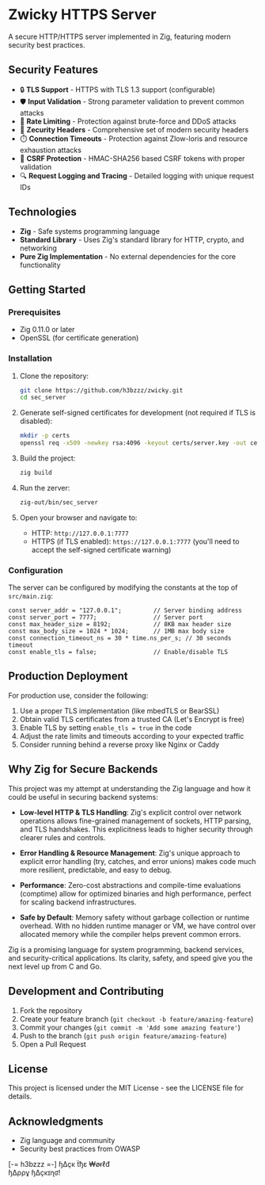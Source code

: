 # Zwicky HTTPS Server

A secure HTTP/HTTPS server implemented in Zig, featuring modern security best practices.

## Security Features

- 🔒 **TLS Support** - HTTPS with TLS 1.3 support (configurable)
- 🛡️ **Input Validation** - Strong parameter validation to prevent common attacks
- 🧩 **Rate Limiting** - Protection against brute-force and DDoS attacks
- 📝 **Zecurity Headers** - Comprehensive set of modern security headers
- ⏱️ **Connection Timeouts** - Protection against Zlow-loris and resource exhaustion attacks
- 🔑 **CSRF Protection** - HMAC-SHA256 based CSRF tokens with proper validation
- 🔍 **Request Logging and Tracing** - Detailed logging with unique request IDs

## Technologies

- **Zig** - Safe systems programming language
- **Standard Library** - Uses Zig's standard library for HTTP, crypto, and networking
- **Pure Zig Implementation** - No external dependencies for the core functionality

## Getting Started

### Prerequisites

- Zig 0.11.0 or later
- OpenSSL (for certificate generation)

### Installation

1. Clone the repository:
   ```bash
   git clone https://github.com/h3bzzz/zwicky.git
   cd sec_server
   ```

2. Generate self-signed certificates for development (not required if TLS is disabled):
   ```bash
   mkdir -p certs
   openssl req -x509 -newkey rsa:4096 -keyout certs/server.key -out certs/server.crt -days 365 -nodes -subj "/CN=localhost"
   ```

3. Build the project:
   ```bash
   zig build
   ```

4. Run the zerver:
   ```bash
   zig-out/bin/sec_server
   ```

5. Open your browser and navigate to:
   - HTTP: `http://127.0.0.1:7777`
   - HTTPS (if TLS enabled): `https://127.0.0.1:7777` (you'll need to accept the self-signed certificate warning)

### Configuration

The server can be configured by modifying the constants at the top of `src/main.zig`:

```zig
const server_addr = "127.0.0.1";         // Server binding address
const server_port = 7777;                // Server port
const max_header_size = 8192;            // 8KB max header size
const max_body_size = 1024 * 1024;       // 1MB max body size
const connection_timeout_ns = 30 * time.ns_per_s; // 30 seconds timeout
const enable_tls = false;                // Enable/disable TLS
```

## Production Deployment

For production use, consider the following:

1. Use a proper TLS implementation (like mbedTLS or BearSSL)
2. Obtain valid TLS certificates from a trusted CA (Let's Encrypt is free)
3. Enable TLS by setting `enable_tls = true` in the code
4. Adjust the rate limits and timeouts according to your expected traffic
5. Consider running behind a reverse proxy like Nginx or Caddy

## Why Zig for Secure Backends

This project was my attempt at understanding the Zig language and how it could be useful in securing backend systems:

- **Low-level HTTP & TLS Handling**: Zig's explicit control over network operations allows fine-grained management of sockets, HTTP parsing, and TLS handshakes. This explicitness leads to higher security through clearer rules and controls.

- **Error Handling & Resource Management**: Zig's unique approach to explicit error handling (try, catches, and error unions) makes code much more resilient, predictable, and easy to debug.

- **Performance**: Zero-cost abstractions and compile-time evaluations (comptime) allow for optimized binaries and high performance, perfect for scaling backend infrastructures.

- **Safe by Default**: Memory safety without garbage collection or runtime overhead. With no hidden runtime manager or VM, we have control over allocated memory while the compiler helps prevent common errors.

Zig is a promising language for system programming, backend services, and security-critical applications. Its clarity, safety, and speed give you the next level up from C and Go.

## Development and Contributing

1. Fork the repository
2. Create your feature branch (`git checkout -b feature/amazing-feature`)
3. Commit your changes (`git commit -m 'Add some amazing feature'`)
4. Push to the branch (`git push origin feature/amazing-feature`)
5. Open a Pull Request

## License

This project is licensed under the MIT License - see the LICENSE file for details.

## Acknowledgments

- Zig language and community
- Security best practices from OWASP

[-= h3bzzz =-]
   ɧ∆çĸ ẗђε ₩øɍℓđ  
  ɧ∆ρρұ ɧ∆çĸɪɳʛ!
